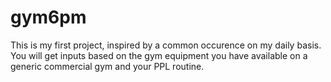 # gym6pm
This is my first project, inspired by a common occurence on my daily basis.
You will get inputs based on the gym equipment you have available on a generic commercial gym and your PPL routine.
